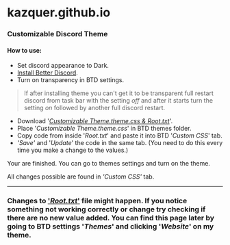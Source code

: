 # kazquer.github.io

### __Customizable Discord Theme__

#### How to use:
* Set discord appearance to Dark.
* [Install Better Discord](https://betterdiscord.net/home/).
* Turn on transparency in BTD settings. 
> If after installing theme you can't get it to be transparent full restart discord from task bar with the setting *off* and after it starts turn the setting *on* followed by another full discord restart.
* Download '*[Customizable Theme.theme.css & Root.txt](https://github.com/kazquer/CustomizableTheme)*'.
* Place '*Customizable Theme.theme.css*' in BTD themes folder. 
* Copy code from inside '*Root.txt*' and paste it into BTD '*Custom CSS*' tab. 
* *'Save'* and '*Update*' the code in the same tab. (You need to do this every time you make a change to the values.)

Your are finished. You can go to themes settings and turn on the theme.

All changes possible are found in *'Custom CSS'* tab.

---
### Changes to ['*Root.txt*'](https://github.com/kazquer/CustomizableTheme) file might happen. If you notice something not working correctly or change try checking if there are no new value added. You can find this page later by going to BTD settings '*Themes*' and clicking '*Website*' on my theme.
